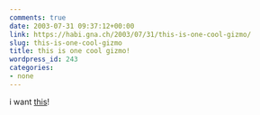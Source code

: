 ```yaml
---
comments: true
date: 2003-07-31 09:37:12+00:00
link: https://habi.gna.ch/2003/07/31/this-is-one-cool-gizmo/
slug: this-is-one-cool-gizmo
title: this is one cool gizmo!
wordpress_id: 243
categories:
- none
---
```


i want [this](http://www.wallflower-systems.com/tech_specs.htm)!
